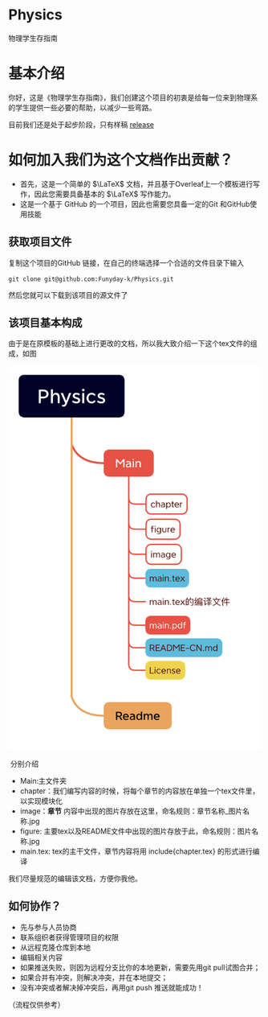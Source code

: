 # Physics
物理学生存指南

# 基本介绍

你好，这是《物理学生存指南》，我们创建这个项目的初衷是给每一位来到物理系的学生提供一些必要的帮助，以减少一些弯路。

目前我们还是处于起步阶段，只有样稿 [release](https://github.com/Funyday-k/Physics/releases/tag/V0.1)

# 如何加入我们为这个文档作出贡献？

* 首先，这是一个简单的 $\LaTeX$ 文档，并且基于Overleaf上一个模板进行写作，因此您需要具备基本的 $\LaTeX$ 写作能力。
* 这是一个基于 GitHub 的一个项目，因此也需要您具备一定的Git 和GitHub使用技能

## 获取项目文件
复制这个项目的GitHub 链接，在自己的终端选择一个合适的文件目录下输入

```
git clone git@github.com:Funyday-k/Physics.git
```

然后您就可以下载到该项目的源文件了

## 该项目基本构成

由于是在原模板的基础上进行更改的文档，所以我大致介绍一下这个tex文件的组成，如图

![项目的基本组成](main/figure/readme_1.jpg)

​
分别介绍

* Main:主文件夹
* chapter：我们编写内容的时候，将每个章节的内容放在单独一个tex文件里，以实现模块化
* image：**章节** 内容中出现的图片存放在这里，命名规则：章节名称_图片名称.jpg
* figure: 主要tex以及README文件中出现的图片存放于此，命名规则：图片名称.jpg
* main.tex: tex的主干文件，章节内容将用 include{chapter.tex} 的形式进行编译

我们尽量规范的编辑该文档，方便你我他。

## 如何协作？

* 先与参与人员协商
* 联系组织者获得管理项目的权限
* 从远程克隆仓库到本地
* 编辑相关内容
* 如果推送失败，则因为远程分支比你的本地更新，需要先用git pull试图合并；
* 如果合并有冲突，则解决冲突，并在本地提交；
* 没有冲突或者解决掉冲突后，再用git push 推送就能成功！

（流程仅供参考）
